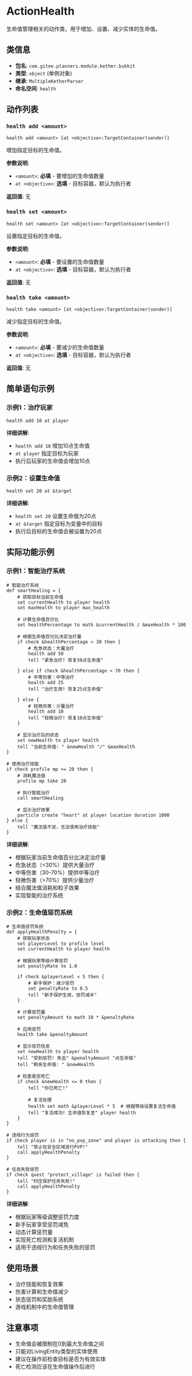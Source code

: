 # ActionHealth

生命值管理相关的动作类，用于增加、设置、减少实体的生命值。

## 类信息

- **包名**: `com.gitee.planners.module.kether.bukkit`
- **类型**: `object` (单例对象)
- **继承**: `MultipleKetherParser`
- **命名空间**: `health`

## 动作列表

### `health add <amount>`

```kether
health add <amount> [at <objective>:TargetContainer(sender)]
```

增加指定目标的生命值。

**参数说明**:
- `<amount>`: **必填** - 要增加的生命值数量
- `at <objective>`: **选填** - 目标容器，默认为执行者

**返回值**: 无

### `health set <amount>`

```kether
health set <amount> [at <objective>:TargetContainer(sender)]
```

设置指定目标的生命值。

**参数说明**:
- `<amount>`: **必填** - 要设置的生命值数量
- `at <objective>`: **选填** - 目标容器，默认为执行者

**返回值**: 无

### `health take <amount>`

```kether
health take <amount> [at <objective>:TargetContainer(sender)]
```

减少指定目标的生命值。

**参数说明**:
- `<amount>`: **必填** - 要减少的生命值数量
- `at <objective>`: **选填** - 目标容器，默认为执行者

**返回值**: 无

## 简单语句示例

### 示例1：治疗玩家
```kether
health add 10 at player
```
**详细讲解**:
- `health add 10` 增加10点生命值
- `at player` 指定目标为玩家
- 执行后玩家的生命值会增加10点

### 示例2：设置生命值
```kether
health set 20 at &target
```
**详细讲解**:
- `health set 20` 设置生命值为20点
- `at &target` 指定目标为变量中的目标
- 执行后目标的生命值会被设置为20点

## 实际功能示例

### 示例1：智能治疗系统
```kether
# 智能治疗系统
def smartHealing = {
    # 获取目标当前生命值
    set currentHealth to player health
    set maxHealth to player max_health
    
    # 计算生命值百分比
    set healthPercentage to math &currentHealth / &maxHealth * 100
    
    # 根据生命值百分比决定治疗量
    if check &healthPercentage < 30 then {
        # 危急状态：大量治疗
        health add 50
        tell "紧急治疗! 恢复50点生命值"
        
    } else if check &healthPercentage < 70 then {
        # 中等伤害：中等治疗
        health add 25
        tell "治疗生效! 恢复25点生命值"
        
    } else {
        # 轻微伤害：少量治疗
        health add 10
        tell "轻微治疗! 恢复10点生命值"
    }
    
    # 显示治疗后的状态
    set newHealth to player health
    tell "当前生命值: " &newHealth "/" &maxHealth
}

# 使用治疗技能
if check profile mp >= 20 then {
    # 消耗魔法值
    profile mp take 20
    
    # 执行智能治疗
    call smartHealing
    
    # 显示治疗效果
    particle create "heart" at player location duration 1000
} else {
    tell "魔法值不足，无法使用治疗技能"
}
```
**详细讲解**:
- 根据玩家当前生命值百分比决定治疗量
- 危急状态（<30%）提供大量治疗
- 中等伤害（30-70%）提供中等治疗
- 轻微伤害（>70%）提供少量治疗
- 结合魔法值消耗和粒子效果
- 实现智能的治疗系统

### 示例2：生命值惩罚系统
```kether
# 生命值惩罚系统
def applyHealthPenalty = {
    # 获取玩家状态
    set playerLevel to profile level
    set currentHealth to player health
    
    # 根据玩家等级计算惩罚
    set penaltyRate to 1.0
    
    if check &playerLevel < 5 then {
        # 新手保护：减少惩罚
        set penaltyRate to 0.5
        tell "新手保护生效，惩罚减半"
    }
    
    # 计算惩罚量
    set penaltyAmount to math 10 * &penaltyRate
    
    # 应用惩罚
    health take &penaltyAmount
    
    # 显示惩罚信息
    set newHealth to player health
    tell "受到惩罚! 失去" &penaltyAmount "点生命值"
    tell "剩余生命值: " &newHealth
    
    # 检查是否死亡
    if check &newHealth <= 0 then {
        tell "你已死亡!"
        
        # 复活处理
        health set math &playerLevel * 5  # 根据等级设置复活生命值
        tell "复活成功! 生命值恢复至" player health
    }
}

# 违规行为惩罚
if check player is in "no_pvp_zone" and player is attacking then {
    tell "禁止在安全区域进行PVP!"
    call applyHealthPenalty
}

# 任务失败惩罚
if check quest "protect_village" is failed then {
    tell "村庄保护任务失败!"
    call applyHealthPenalty
}
```
**详细讲解**:
- 根据玩家等级调整惩罚力度
- 新手玩家享受惩罚减免
- 动态计算惩罚量
- 实现死亡检测和复活机制
- 适用于违规行为和任务失败的惩罚

## 使用场景

- 治疗技能和恢复效果
- 伤害计算和生命值减少
- 状态惩罚和奖励系统
- 游戏机制中的生命值管理

## 注意事项

- 生命值会被限制在0到最大生命值之间
- 只能对LivingEntity类型的实体使用
- 建议在操作前检查目标是否为有效实体
- 死亡检测应该在生命值操作后进行